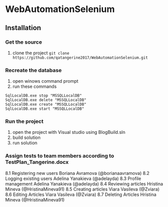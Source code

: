 # WebAutomationSelenium

## Installation

### Get the source
1. clone the project `git clone https://github.com/qatangerine2017/WebAutomationSelenium.git`

### Recreate the database 
1. open winows command prompt
2. run these commands
```
SqlLocalDB.exe stop "MSSQLLocalDB"
SqlLocalDB.exe delete "MSSQLLocalDB"
SqlLocalDB.exe create "MSSQLLocalDB"
SqlLocalDB.exe start "MSSQLLocalDB"
```

### Run the project
1. open the project with Visual studio using BlogBuild.sln
2. build solution
3. run solution

### Assign tests to team members according to TestPlan_Tangerine.docx
8.1 Registering new users  Boriana Avramova (@borianaavramova)
8.2 Logging existing users  Adelina Yanakieva (@adelayda)
8.3 Profile management  Adelina Yanakieva (@adelayda)
8.4 Reviewing articles  Hristina Mineva (@HristinaMineva91)
8.5 Creating articles  Viara Vasileva (@Zviara)
8.6 Editing Articles  Viara Vasileva (@Zviara)
8.7 Deleting Articles  Hristina Mineva (@HristinaMineva91)



